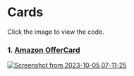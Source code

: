 # Cards 
Click the image to view the code.
### 1. [Amazon OfferCard](https://github.com/KKBUGHUNTER/TailwindCSS-Notes/blob/main/Card/Anazon%20OfferCard.html)
[![Screenshot from 2023-10-05 07-11-25](https://github.com/KKBUGHUNTER/TailwindCSS-Notes/assets/91019132/733495fd-4665-47c2-a691-d1cca8dfa8ca)](https://codepen.io/karthikeyan2110/pen/VwqEEwQ)
